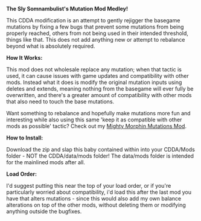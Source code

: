**The Sly Somnambulist's Mutation Mod Medley!**

This CDDA modification is an attempt to gently rejigger the basegame mutations by fixing a few bugs that prevent some mutations from being properly reached, others from not being used in their intended threshold, things like that.  This does not add anything new or attempt to rebalance beyond what is absolutely required.


**How It Works:**

This mod does not wholesale replace any mutation; when that tactic is used, it can cause issues with game updates and compatibility with other mods.  Instead what it does is modify the original mutation inputs using deletes and extends, meaning nothing from the basegame will ever fully be overwritten, and there's a greater amount of compatibility with other mods that also need to touch the base mutations.

Want something to rebalance and hopefully make mutations more fun and interesting while also using this same 'keep it as compatible with other mods as possible' tactic?  Check out my [Mighty Morphin Mutations Mod](https://github.com/captainsawbones/Sly_Mighty_Morphin_Mutations).


**How to Install:**

Download the zip and slap this baby contained within into your CDDA/Mods folder - NOT the CDDA/data/mods folder!  The data/mods folder is intended for the mainlined mods after all.


**Load Order:**

I'd suggest putting this near the top of your load order, or if you're particularly worried about compatibility, i'd load this after the last mod you have that alters mutations - since this would also add my own balance alterations on top of the other mods, without deleting  them or modifying anything outside the bugfixes.
